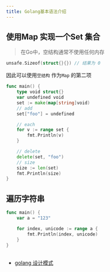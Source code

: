 ```yaml
---
title: Golang基本语法介绍
---
```




## 使用Map 实现一个Set 集合

> 在Go中，空结构通常不使用任何内存

```go
unsafe.Sizeof(struct{}{}) // 结果为 0
```

因此可以使用`空结构` 作为`Map` 的第二项

```go
func main() {
	type void struct{}
	var undefined void
	set := make(map[string]void)
	// add
	set["foo"] = undefined

	// each
	for v := range set {
		fmt.Println(v)
	}

	// delete
	delete(set, "foo")
	// size
	size := len(set)
	fmt.Println(size)
}
```

## 遍历字符串

```go
func main() {
	var a = "123"

	for index, unicode := range a {
		fmt.Println(index, unicode)
	}
}
```


##

- [golang 设计模式](https://mp.weixin.qq.com/s/9iXdsgtuQh6pge5vSDPoQA)